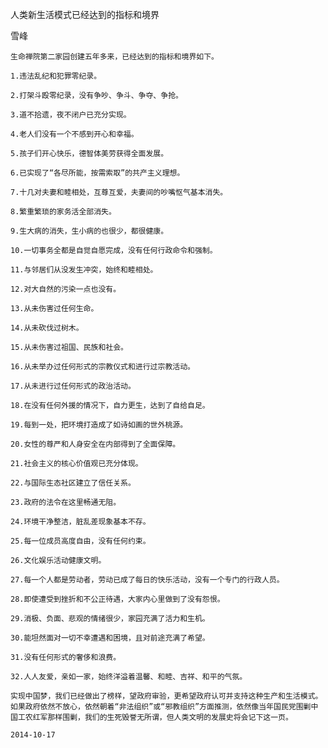 人类新生活模式已经达到的指标和境界

雪峰


    生命禅院第二家园创建五年多来，已经达到的指标和境界如下。

    1.违法乱纪和犯罪零纪录。

    2.打架斗殴零纪录，没有争吵、争斗、争夺、争抢。

    3.道不拾遗，夜不闭户已充分实现。

    4.老人们没有一个不感到开心和幸福。

    5.孩子们开心快乐，德智体美劳获得全面发展。

    6.已实现了“各尽所能，按需索取”的共产主义理想。

    7.十几对夫妻和睦相处，互尊互爱，夫妻间的吵嘴怄气基本消失。

    8.繁重繁琐的家务活全部消失。

    9.生大病的消失，生小病的也很少，都很健康。

    10.一切事务全都是自觉自愿完成，没有任何行政命令和强制。

    11.与邻居们从没发生冲突，始终和睦相处。

    12.对大自然的污染一点也没有。

    13.从未伤害过任何生命。

    14.从未砍伐过树木。

    15.从未伤害过祖国、民族和社会。

    16.从未举办过任何形式的宗教仪式和进行过宗教活动。

    17.从未进行过任何形式的政治活动。

    18.在没有任何外援的情况下，自力更生，达到了自给自足。

    19.每到一处，把环境打造成了如诗如画的世外桃源。

    20.女性的尊严和人身安全在内部得到了全面保障。

    21.社会主义的核心价值观已充分体现。

    22.与国际生态社区建立了信任关系。

    23.政府的法令在这里畅通无阻。

    24.环境干净整洁，脏乱差现象基本不存。

    25.每一位成员高度自由，没有任何约束。

    26.文化娱乐活动健康文明。

    27.每一个人都是劳动者，劳动已成了每日的快乐活动，没有一个专门的行政人员。

    28.即使遭受到挫折和不公正待遇，大家内心里做到了没有怨恨。

    29.消极、负面、悲观的情绪很少，家园充满了活力和生机。

    30.能坦然面对一切不幸遭遇和困境，且对前途充满了希望。

    31.没有任何形式的奢侈和浪费。

    32.人人友爱，亲如一家，始终洋溢着温馨、和睦、吉祥、和平的气氛。

    实现中国梦，我们已经做出了榜样，望政府审验，更希望政府认可并支持这种生产和生活模式。如果政府依然不放心，依然朝着“非法组织”或“邪教组织”方面推测，依然像当年国民党围剿中国工农红军那样围剿，我们的生死毁誉无所谓，但人类文明的发展史将会记下这一页。

    2014-10-17




